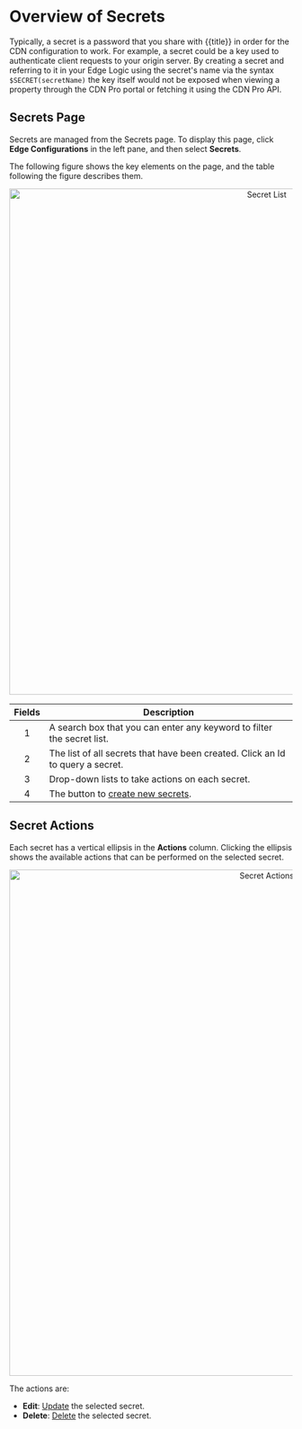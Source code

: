 # Overview of Secrets

Typically, a secret is a password that you share with {{title}} in order for the CDN configuration to work. For example, a secret could be a key used to authenticate client requests to your origin server. By creating a secret and referring to it in your Edge Logic using the secret's name via the syntax `$SECRET(secretName)` the key itself would not be exposed when viewing a property through the CDN Pro portal or fetching it using the CDN Pro API.

## Secrets Page 

Secrets are managed from the Secrets page. To display this page, click **Edge Configurations** in the left pane, and then select **Secrets**. 

The following figure shows the key elements on the page, and the table following the figure describes them.

<p align="center"><img src="/docs/resources/images/secrets/secrets-w-numbers.png" alt="Secret List" width="900"></p>

| **Fields**   | **Description**                                                                                           |
| :----------: | --------------------------------------------------------------------------------------------------------- |
| 1            | A search box that you can enter any keyword to filter the secret list.                               |
| 2            | The list of all secrets that have been created. Click an Id to query a secret.  |
| 3            | Drop-down lists to take actions on each secret.                      |
| 4            | The button to [create new secrets](</docs/portal/secrets/creating-secrets.md>).            |



## Secret Actions
Each secret has a vertical ellipsis in the **Actions** column. Clicking the ellipsis shows the available actions that can be performed on the selected secret.
<p align="center"><img src="/docs/resources/images/secrets/secrets-actions.png" alt="Secret Actions" width="900"></p>
The actions are:

- **Edit**: [Update](</docs/portal/secrets/editing-secrets.md>) the selected secret.
- **Delete**: [Delete](</docs/portal/secrets/deleting-secrets.md>) the selected secret.
